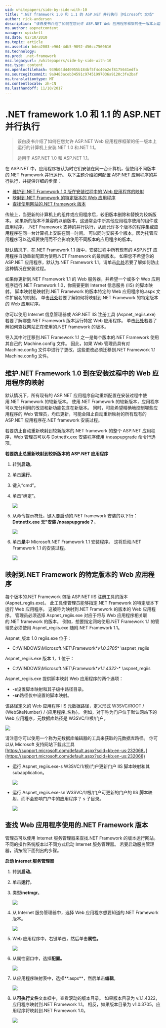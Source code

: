 ```yaml
---
uid: whitepapers/side-by-side-with-10
title: ".NET framework 1.0 和 1.1 的 ASP.NET 并行执行 |Microsoft 文档"
author: rick-anderson
description: "该白皮书介绍了如何在您允许 ASP.NET Web 应用程序框架的任一版本上运行的计算机上安装.NET 1.0 和.NET 1.1..."
ms.author: aspnetcontent
manager: wpickett
ms.date: 02/10/2010
ms.topic: article
ms.assetid: bdea2003-e964-4db5-9092-d56cc7560616
ms.technology: 
ms.prod: .net-framework
msc.legacyurl: /whitepapers/side-by-side-with-10
msc.type: content
ms.openlocfilehash: 939b04d440955b184bf5f4c40a2ef8175641edfa
ms.sourcegitcommit: 9a9483aceb34591c97451997036a9120c3fe2baf
ms.translationtype: MT
ms.contentlocale: zh-CN
ms.lasthandoff: 11/10/2017
---
```

<a name="aspnet-side-by-side-execution-of-net-framework-10-and-11"></a>.NET framework 1.0 和 1.1 的 ASP.NET 并行执行
====================
> 该白皮书介绍了如何在您允许 ASP.NET Web 应用程序框架的任一版本上运行的计算机上安装.NET 1.0 和.NET 1.1。
> 
> 适用于 ASP.NET 1.0 和 ASP.NET 1.1。


在 ASP.NET 中，应用程序被认为时它们安装在同一台计算机，但使用不同版本的.NET Framework 并行运行。 以下主题介绍如何配置 ASP.NET 应用程序的并行执行，并提供详细的步骤：

- [维护到.NET Framework 1.0 版在安装过程中的 Web 应用程序的映射](#1)
- [映射到.NET Framework 的特定版本的 Web 应用程序](#2)
- [查找使用网站的.NET framework 版本](#3)

传统上，当更新的计算机上的组件或应用程序后，较旧版本删除和替换为较新版本。 如果新的版本不兼容的以前版本，这通常会中断其他应用程序使用的组件或应用程序。 .NET Framework 支持的并行执行，从而允许多个版本的程序集或应用程序在同一台计算机上安装在同一时间。 可以同时安装多个版本，因为托管应用程序可以选择要使用而不会影响使用不同版本的应用程序的版本。

默认情况下，在.NET Framework 1.1 版中，安装过程中所有现有的 ASP.NET 应用程序自动重新配置为使用.NET Framework 的最新版本。 如果您不希望你的 ASP.NET 应用程序，默认为.NET Framework 1.1，请单击[此处](#1)若要了解如何防止这种情况在安装过程。

如果你更新到.NET Framework 1.1 的 Web 服务器，并希望一个或多个 Web 应用程序运行.NET Framework 1.0，你需要更新 Internet 信息服务 (IIS) 的脚本映射。 脚本映射是映射到.NET Framework 的版本特定的 Web 应用程序的.aspx 文件扩展名的机制。 单击[此处](#2)若要了解如何将映射到.NET Framework 的特定版本的 Web 应用程序。

你可以使用 Internet 信息管理器或 ASP.NET IIS 注册工具 (Aspnet\_regiis.exe) 若要了解哪些.NET Framework 版本运行特定 Web 应用程序。 单击[此处](#3)若要了解如何查找网站正在使用的.NET framework 的版本。

导入其中时迁移到.NET Framework 1.1 之一是每个版本的.NET Framework 使用其自己的 Machine.config 文件。 因此，如果 Web 管理员具有对 Machine.config 文件中进行了更改，这些更改必须迁移到.NET Framework 1.1 Machine.config 文件。

<a id="1"></a>

## <a name="maintaining-your-web-applications-mapping-to-net-framework-10-during-installation"></a>维护.NET Framework 1.0 到在安装过程中的 Web 应用程序的映射

默认情况下，所有现有的 ASP.NET 应用程序自动重新配置在安装过程中使用.NET Framework 的较新版本。 使用.NET Framework 的较新版本，应用程序可以充分利用的改进和新功能包含在新版本。 同时，可能希望精确地控制哪些应用程序的 Web 管理员，均已更新，可能会阻止自动重新映射的所有现有的 ASP.NET 应用程序在.NET framework 安装过程。

若要防止自动重新映射到较新版本的.NET framework 的整个 ASP.NET 应用程序，Web 管理员可以与 Dotnetfx.exe 安装程序使用 /noaspupgrade 命令行选项。

**若要防止总重新映射到较新版本的 ASP.NET 应用程序**

1. 转到**启动**。
2. 单击**运行**。
3. 键入“cmd”。
4. 单击“确定”。  
  
    ![](side-by-side-with-10/_static/image1.gif)
5. 从命令提示符处，键入要启动的.NET framework 安装的以下行： **Dotnetfx.exe 无"安装 /noaspupgrade？**。  
  
    ![](side-by-side-with-10/_static/image2.gif)
6. 单击**是**中 Microsoft.NET Framework 1.1 安装程序。 这将启动.NET Framework 1.1 的安装过程。  
  
    ![](side-by-side-with-10/_static/image3.gif)

<a id="2"></a>

## <a name="map-a-web-application-to-a-specific-version-of-the-net-framework"></a>映射到.NET Framework 的特定版本的 Web 应用程序

每个版本的.NET Framework 包括 ASP.NET IIS 注册工具的版本 (Aspnet\_regiis.exe)。 此工具使管理员能够指定.NET Framework 的特定版本下运行 Web 应用程序。 这被称为映射到.NET Framework 的版本的 Web 应用程序。 管理员必须选择 Aspnet\_regiis.exe 对应于将与 Web 应用程序相关联的.NET framework 的版本。 例如，想要指定网站使用.NET Framework 1.1 的管理员必须使用 Aspnet\_regiis.exe 随附.NET Framework 1.1。

Aspnet\_版本 1.0 regiis.exe 位于：

- C:\WINDOWS\Microsoft.NET\Framework\**v1.0.3705** \aspnet\_regiis

Aspnet\_regiis.exe 版本 1，1 位于：

- C:\WINDOWS\Microsoft.NET\Framework\**v1.1.4322-** \aspnet\_regiis

Aspnet\_regiis.exe 提供脚本映射 Web 应用程序的两个选项：

- **-s**设置脚本映射和其子级中路径目录。
- **-sn**路径仅中设置的脚本映射。

该路径定义的 Web 应用程序 IIS 元数据路径，定义形式 W3SVC/ROOT / {WebSiteNumber} / {应用程序\_名称}。 例如，对于称为门户位于默认网站下的 Web 应用程序，元数据库路径是 W3SVC/1/根/门户。

![](side-by-side-with-10/_static/image4.gif)

请注意你可以使用一个称为元数据库编辑器的工具来获取的元数据库路径。 你可以从 Microsoft 支持网站下载此工具[https://support.microsoft.com/default.aspx?scid=kb;en-us;232068。](https://support.microsoft.com/default.aspx?scid=kb;en-us;232068)

- 运行 Aspnet\_regiis.exe-s W3SVC/1/根/门户更新门户 IIS 脚本映射和其 subapplication。  
  
    ![](side-by-side-with-10/_static/image5.gif)

- 运行 Aspnet\_regiis.exe-sn W3SVC/1/根/门户可更新的门户的 IIS 脚本映射，而不会影响门户中的应用程序？ s 子目录。  
  
    ![](side-by-side-with-10/_static/image6.gif)

<a id="3"></a>

## <a name="find-the-net-framework-version-that-a-web-application-is-using"></a>查找 Web 应用程序使用的.NET Framework 版本

管理员可以使用 Internet 服务管理器来查找.NET Framework 的版本运行网站。 不同的操作系统版本以不同方式启动 Internet 服务管理器。 若要启动服务管理器，请按照下面列出的步骤。

**启动 Internet 服务管理器**

1. 转到**启动**。
2. 单击**运行**。
3. 类型**inetmgr**。  
  
    ![](side-by-side-with-10/_static/image7.gif)
4. 从 Internet 服务管理器中，选择 Web 应用程序想要知道的.NET Framework 版本。  
  
    ![](side-by-side-with-10/_static/image8.gif)
5. Web 应用程序中，右键单击，然后单击**属性。**  
  
    ![](side-by-side-with-10/_static/image9.gif)
6. 从属性窗口中，选择**配置。**  
  
    ![](side-by-side-with-10/_static/image10.gif)
7. 从应用程序映射表中，选择**.aspx**，然后单击**编辑**。  
  
    ![](side-by-side-with-10/_static/image11.gif)
8. 从**可执行文件**文本框中，查看滚动的版本目录。 如果版本目录为 v.1.1.4322，应用程序映射到.NET Framework 1.1。 相反，如果版本目录为 v1.0.3705，应用程序将映射到.NET Framework 1.0。  
  
    ![](side-by-side-with-10/_static/image12.gif)
